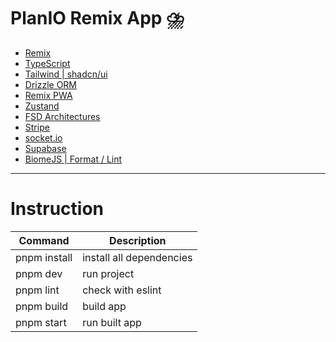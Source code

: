 # PlanIO Remix App ⛈️

- [Remix](https://remix.run/)
- [TypeScript](https://www.typescriptlang.org/)
- [Tailwind | shadcn/ui](https://ui.shadcn.com/)
- [Drizzle ORM](https://orm.drizzle.team/)
- [Remix PWA](https://remix-pwa.run/)
- [Zustand](https://docs.pmnd.rs/zustand/getting-started/introduction)
- [FSD Architectures](https://feature-sliced.design/docs/get-started/overview)
- [Stripe](https://stripe.com/)
- [socket.io](https://socket.io/)
- [Supabase](https://supabase.com/)
- [BiomeJS | Format / Lint](https://biomejs.dev/)

---

# Instruction

| Command      | Description              |
| ------------ | ------------------------ |
| pnpm install | install all dependencies |
| pnpm dev     | run project              |
| pnpm lint    | check with eslint        |
| pnpm build   | build app                |
| pnpm start   | run built app            |
